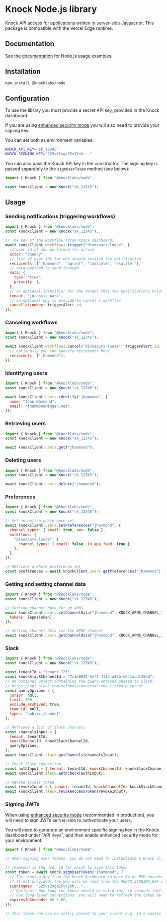 # Knock Node.js library

Knock API access for applications written in server-side Javascript. This package is compatible with the Vercel Edge runtime.

## Documentation

See the [documentation](https://docs.knock.app) for Node.js usage examples.

## Installation

```bash
npm install @knocklabs/node
```

## Configuration

To use the library you must provide a secret API key, provided in the Knock dashboard.

If you are using [enhanced security mode](https://docs.knock.app/client-integration/authenticating-users) you will also need to provide your signing key.

You can set both as environment variables:

```bash
KNOCK_API_KEY="sk_12345"
KNOCK_SIGNING_KEY="S25vY2sga25vY2sh..."
```

You can also pass the Knock API key in the constructor. The signing key is passed separately to the `signUserToken` method (see below):

```javascript
import { Knock } from "@knocklabs/node";

const knockClient = new Knock("sk_12345");
```

## Usage

### Sending notifications (triggering workflows)

```javascript
import { Knock } from "@knocklabs/node";
const knockClient = new Knock("sk_12345");

// The key of the workflow (from Knock dashboard)
await knockClient.workflows.trigger("dinosaurs-loose", {
  // user id of who performed the action
  actor: "dnedry",
  // list of user ids for who should receive the notification
  recipients: ["jhammond", "agrant", "imalcolm", "esattler"],
  // data payload to send through
  data: {
    type: "trex",
    priority: 1,
  },
  // an optional identifier for the tenant that the notifications belong to
  tenant: "jurassic-park",
  // an optional key to provide to cancel a workflow
  cancellationKey: triggerAlert.id,
});
```

### Canceling workflows

```javascript
import { Knock } from "@knocklabs/node";
const knockClient = new Knock("sk_12345");

await knockClient.workflows.cancel("dinosaurs-loose", triggerAlert.id, {
  // optionally you can specify recipients here
  recipients: ["jhammond"],
});
```

### Identifying users

```javascript
import { Knock } from "@knocklabs/node";
const knockClient = new Knock("sk_12345");

await knockClient.users.identify("jhammond", {
  name: "John Hammond",
  email: "jhammond@ingen.net",
});
```

### Retrieving users

```javascript
import { Knock } from "@knocklabs/node";
const knockClient = new Knock("sk_12345");

await knockClient.users.get("jhammond");
```

### Deleting users

```javascript
import { Knock } from "@knocklabs/node";
const knockClient = new Knock("sk_12345");

await knockClient.users.delete("jhammond");
```

### Preferences

```javascript
import { Knock } from "@knocklabs/node";
const knockClient = new Knock("sk_12345");

// Set an entire preference set
await knockClient.users.setPreferences("jhammond", {
  channel_types: { email: true, sms: false },
  workflows: {
    "dinosaurs-loose": {
      channel_types: { email: false, in_app_feed: true },
    },
  },
});

// Retrieve a whole preference set
const preferences = await knockClient.users.getPreferences("jhammond");
```

### Getting and setting channel data

```javascript
import { Knock } from "@knocklabs/node";
const knockClient = new Knock("sk_12345");

// Setting channel data for an APNS
await knockClient.users.setChannelData("jhammond", KNOCK_APNS_CHANNEL_ID, {
  tokens: [apnsToken],
});

// Getting channel data for the APNS channel
await knockClient.users.getChannelData("jhammond", KNOCK_APNS_CHANNEL_ID);
```

### Slack

```javascript
import { Knock } from "@knocklabs/node";
const knockClient = new Knock("sk_12345");

const tenantId = "tenant-123";
const knockSlackChannelId = "7c1e0042-5ef2-411a-a43b-e541acb139ed";
// An optional object containing the query options passed to Slack:
// https://api.slack.com/methods/conversations.list#arg_cursor
const queryOptions = {
  cursor: null,
  limit: 200,
  exclude_archived: true,
  team_id: null,
  types: "public_channel",
};

// Retrieve a list of Slack channels
const channelsInput = {
  tenant: tenantId,
  knockChannelId: knockSlackChannelId,
  queryOptions,
};
await knockClient.slack.getChannels(channelsInput);

// Check Slack connection
const authInput = { tenant: tenantId, knockChannelId: knockSlackChannelId };
await knockClient.slack.authCheck(authInput);

// Revoke access token
const revokeInput = { tenant: tenantId, knockChannelId: knockSlackChannelId };
await knockClient.slack.revokeAccessToken(revokeInput);
```

### Signing JWTs

When using [enhanced security mode](https://docs.knock.app/client-integration/authenticating-users) (recommended in production), you will need to sign JWTs server-side to authenticate your users.

You will need to generate an environment specific signing key in the Knock dashboard under "API Keys", and then enable enhanced security mode for your environment.

```javascript
import { Knock } from "@knocklabs/node";

// When signing user tokens, you do not need to instantiate a Knock client.

// jhammond is the user id for which to sign this token
const token = await Knock.signUserToken("jhammond", {
  // The signing key from the Knock Dashboard in base-64 or PEM-encoded format.
  // If not provided, the key will be read from the KNOCK_SIGNING_KEY environment variable.
  signingKey: "S25vY2sga25vY2sh...",
  // Optional: How long the token should be valid for, in seconds (default 1 hour)
  // For long-lived connections, you will need to refresh the token before it expires.
  expiresInSeconds: 60 * 60,
});

// This token can now be safely passed to your client e.g. in a cookie or API response.
```
